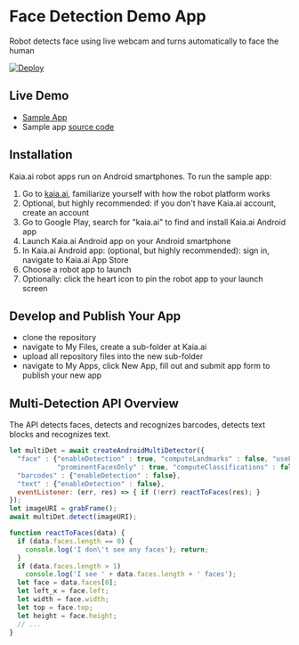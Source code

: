 # Face Detection Demo App
Robot detects face using live webcam and turns automatically to face the human

[![Deploy](https://www.oomwoo.com/wp-content/uploads/2018/11/deploy.png)](https://kaia.ai/deploy)

## Live Demo
- [Sample App](https://kaia.ai/view-app/5b8b8336c38e3b3579ca986f)
- Sample app [source code](https://github.com/kaiaai/sample-apps/tree/master/face-detection)

## Installation
Kaia.ai robot apps run on Android smartphones. To run the sample app:
1. Go to [kaia.ai](https://kaia.ai/), familiarize yourself with how the robot platform works
2. Optional, but highly recommended: if you don't have Kaia.ai account, create an account
3. Go to Google Play, search for "kaia.ai" to find and install Kaia.ai Android app
4. Launch Kaia.ai Android app on your Android smartphone
5. In Kaia.ai Android app: (optional, but highly recommended): sign in, navigate to Kaia.ai App Store
6. Choose a robot app to launch
7. Optionally: click the heart icon to pin the robot app to your launch screen 

## Develop and Publish Your App
- clone the repository
- navigate to My Files, create a sub-folder at Kaia.ai
- upload all repository files into the new sub-folder
- navigate to My Apps, click New App, fill out and submit app form to publish your new app

## Multi-Detection API Overview
The API detects faces, detects and recognizes barcodes, detects text blocks and recognizes text.
```js
let multiDet = await createAndroidMultiDetector({
  "face" : {"enableDetection" : true, "computeLandmarks" : false, "useFastSpeed" : true, "tracking" : true,
            "prominentFacesOnly" : true, "computeClassifications" : false, "minFaceSize" : 0.2},
  "barcodes" : {"enableDetection" : false},
  "text" : {"enableDetection" : false},
  eventListener: (err, res) => { if (!err) reactToFaces(res); }
});
let imageURI = grabFrame();
await multiDet.detect(imageURI);

function reactToFaces(data) {
  if (data.faces.length == 0) {
    console.log('I don\'t see any faces'); return;
  }
  if (data.faces.length > 1)
    console.log('I see ' + data.faces.length + ' faces');    
  let face = data.faces[0];
  let left_x = face.left;
  let width = face.width;
  let top = face.top;
  let height = face.height;
  // ...
}
````
